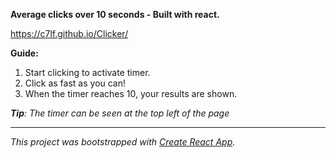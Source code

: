 <b>Average clicks over 10 seconds - Built with react.</b>

https://c7lf.github.io/Clicker/


<b>Guide:</b>
<ol>
  <li>Start clicking to activate timer.</li>
  <li>Click as fast as you can!</li>
  <li>When the timer reaches 10, your results are shown.</li>
</ol>
<em><b>Tip</b>: The timer can be seen at the top left of the page</em>

---------------------

<em>This project was bootstrapped with [Create React App](https://github.com/facebookincubator/create-react-app).</em>
